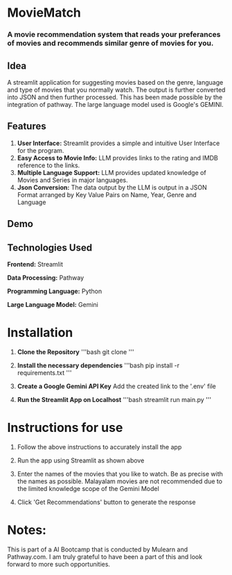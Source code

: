 # MovieMatch

### A movie recommendation system that reads your preferances of movies and recommends similar genre of movies for you. 

## Idea
A streamlit application for suggesting movies based on the genre, language and type of movies that you normally watch. The output is further converted into JSON and then further processed. This has been made possible by the integration of pathway. The large language model used is Google's GEMINI.

## Features
1) **User Interface:** Streamlit provides a simple and intuitive User Interface for the program.
2) **Easy Access to Movie Info:** LLM provides links to the rating and IMDB reference to the links.
3) **Multiple Language Support:** LLM provides updated knowledge of Movies and Series in major languages.
4) **Json Conversion:** The data output by the LLM is output in a JSON Format arranged by Key Value Pairs on Name, Year, Genre and Language

## Demo

## Technologies Used
**Frontend:** Streamlit

**Data Processing:** Pathway

**Programming Language:** Python

**Large Language Model:** Gemini

# Installation
1. **Clone the Repository**
    '''bash
    git clone 
    '''

2. **Install the necessary dependencies**
    '''bash
    pip install -r requirements.txt
    '''

3. **Create a Google Gemini API Key**
    Add the created link to the '.env' file


4. **Run the Streamlit App on Localhost**
    '''bash
    streamlit run main.py
    '''

# Instructions for use
1. Follow the above instructions to accurately install the app

2. Run the app using Streamlit as shown above

3. Enter the names of the movies that you like to watch. Be as precise with the names as possible. Malayalam movies are not recommended due to the limited knowledge scope of the Gemini Model

4. Click 'Get Recommendations' button to generate the response

# Notes:
This is part of a AI Bootcamp that is conducted by Mulearn and Pathway.com. I am truly grateful to have been a part of this and look forward to more such opportunities.